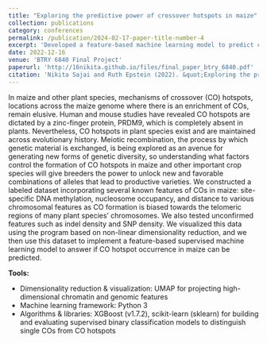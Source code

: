 ```yaml
---
title: "Exploring the predictive power of crossover hotspots in maize"
collection: publications
category: conferences
permalink: /publication/2024-02-17-paper-title-number-4
excerpt: 'Developed a feature-based machine learning model to predict crossover hotspot occurrence in maize using chromatin and genomic features.'
date: 2022-12-16
venue: 'BTRY 6840 Final Project'
paperurl: 'http://16nikita.github.io/files/final_paper_btry_6840.pdf'
citation: 'Nikita Sajai and Ruth Epstein (2022). &quot;Exploring the predictive power of crossover hotspots in maize.&quot; <i>Final Project</i>.'
---
```


In maize and other plant species, mechanisms of crossover (CO) hotspots, locations across the maize genome where there is an enrichment of COs, remain elusive. Human and mouse studies have revealed CO hotspots are dictated by a zinc-finger protein, PRDM9, which is completely absent in plants. Nevertheless, CO hotspots in plant species exist and are maintained across evolutionary history. Meiotic recombination, the process by which genetic material is exchanged, is being explored as an avenue for generating new forms of genetic diversity, so understanding what factors control the formation of CO hotspots in maize and other important crop species will give breeders the power to unlock new and favorable combinations of alleles that lead to productive varieties. We constructed a labeled dataset incorporating several known features of COs in maize: site-specific DNA methylation, nucleosome occupancy, and distance to various chromosomal features as CO formation is biased towards the telomeric regions of many plant species’ chromosomes. We also tested unconfirmed features such as indel density and SNP density. We visualized this data using the program based on non-linear dimensionality reduction, and we then use this dataset to implement a feature-based supervised machine learning model to answer if CO hotspot occurrence in maize can be predicted.

**Tools:**
* Dimensionality reduction & visualization: UMAP for projecting high-dimensional chromatin and genomic features
* Machine learning framework: Python 3
* Algorithms & libraries: XGBoost (v1.7.2), scikit-learn (sklearn) for building and evaluating supervised binary classification models to distinguish single COs from CO hotspots
